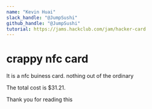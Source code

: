 ```yaml
---
name: "Kevin Huai"
slack_handle: "@JumpSushi"
github_handle: "@JumpSushi"
tutorial: https://jams.hackclub.com/jam/hacker-card
---
```


# crappy nfc card 

It is a nfc buiness card. nothing out of the ordinary

The total cost is $31.21. 

Thank you for reading this

